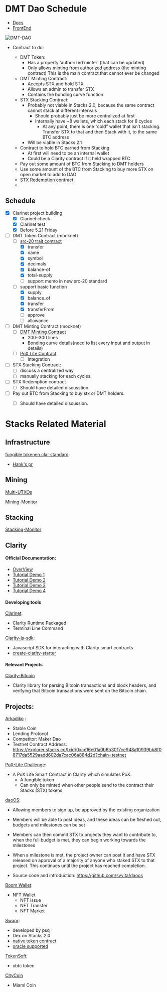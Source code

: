 # DMT Dao Schedule

- [Docs](https://docs.google.com/document/d/1-QDv8wXhCe1JKuzKTdsPBm4vNV98p5ArBbxV4r5gct4/edit?ts=60458341)
- [FrontEnd](https://docs.google.com/document/u/1/d/18V4TMDimBv38EbWFSlUy8d0A4V87Rxw9s-agT5Gtt0I/edit?ts=60a72d38)



![DMT-DAO](https://user-images.githubusercontent.com/37820916/119911527-03805200-bf8c-11eb-8d58-d3060aec8f49.png)

- Contract to do:

  - DMT Token:
    - Has a property ‘authorized minter’ (that can be updated)
    - Only allows minting from authorized address (the minting contract) This is the main contract that cannot ever be changed
  - DMT Minting Contract:
    - Accepts STX and hold STX
    - Allows an admin to transfer STX
    - Contains the bonding curve function
  - STX Stacking Contract:
    - Probably not viable in Stacks 2.0, because the same contract cannot stack at different intervals
      - Should probably just be more centralized at first
      - Internally have ~8 wallets, which each stack for 8 cycles
        - At any point, there is one “cold” wallet that isn’t stacking. Transfer STX to that and then Stack with it, to the same BTC address
    - Will be viable in Stacks 2.1
  - Contract to hold BTC earned from Stacking
    - At first will need to be an internal wallet
    - Could be a Clarity contract if it held wrapped BTC
  - Pay out some amount of BTC from Stacking to DMT holders
  - Use some amount of the BTC from Stacking to buy more STX on open market to add to DAO
  - STX Redemption contract 
  - 


  

  

## Schedule
- [x] Clarinet project building
  - [x] Clarinet check
  - [x] Clarinet test
  - [x] Before 5.21 Friday
- [ ] DMT Token Contract (mocknet)
  - [ ] [src-20 trait contract](https://github.com/Daemon-Technologies/DMT-DAO/tree/main/src/contracts/src-20-trait.clar)
    - [x] transfer
    - [x] name
    - [x] symbol
    - [x] decimals 
    - [x] balance-of 
    - [x] total-supply 
    - [ ] support memo in new src-20 standard
  - [ ] support basic function
    - [x] supply 
    - [x] balance_of 
    - [x] transfer 
    - [x] transferFrom   
    - [ ] approve
    - [ ] allowance
- [ ] DMT Minting Contract (mocknet)
  - [ ] [DMT Minting Contract](https://github.com/Daemon-Technologies/DMT-DAO/tree/main/src/contracts/dmt-token.clar)
    - 200~300 lines
    - Bonding curve details(need to list every input and output in details)
  - [ ] [PoX Lite Contract](https://github.com/Daemon-Technologies/DMT-DAO/tree/main/src/contracts/pox-lite.clar)
    - [ ] Integration
- [ ] STX Stacking Contract:
  - [ ] discuss a centralized way
  - [ ] manually stacking for each cycles.
- [ ] STX Redemption contract 
  - [ ] Should have detailed discusstion.
- [ ] Pay out BTC from Stacking to buy stx or DMT holders.
  - [ ] Should have detailed discussion.



# Stacks Related Material

## Infrastructure

[fungible tokenen.clar standard](https://github.com/stacksgov/Stacks-Grants/issues/44):

- [Hank's pr](https://github.com/stacksgov/sips/pull/5)

## Mining

[Multi-UTXOs](https://github.com/blockstack/stacks-blockchain/issues/2645)

[Mining-Monitor](https://stxmining.club/)

## Stacking

[Stacking-Monitor](https://stacking.club/)

## Clarity

#### Official Documentation:

- [OverView](https://docs.stacks.co/write-smart-contracts/overview)
- [Tutorial Demo 1](https://docs.stacks.co/write-smart-contracts/hello-world-tutorial)
- [Tutorial Demo 2](https://docs.stacks.co/write-smart-contracts/counter-tutorial)
- [Tutorial Demo 3](https://docs.stacks.co/build-apps/guides/transaction-signing)
- [Tutorial Demo 4](https://docs.stacks.co/build-apps/tutorials/public-registry)


#### Developing tools

[Clarinet](https://github.com/lgalabru/clarinet):

- Clarity Runtime Packaged
- Terminal Line Command

[Clarity-js-sdk](https://github.com/blockstack/clarity-js-sdk):

- Javascript SDK for interacting with Clarity smart contracts
- [create-clarity-starter](https://github.com/blockstack/clarity-js-sdk/blob/master/packages/create-clarity-starter/README.md)


#### Relevant Projects

[Clarity-Bitcoin](https://github.com/jcnelson/clarity-bitcoin)
- Clarity library for parsing Bitcoin transactions and block headers, and verifying that Bitcoin transactions were sent on the Bitcoin chain.

## Projects:

[Arkadiko]( https://github.com/stacksgov/Stacks-Grants/issues/72) :

- Stable Coin
- Lending Protocol
- Competitor: Maker Dao
- Testnet Contract Address: https://explorer.stacks.co/txid/0xce16e01a0b6b3017ce948a10939bb8f08717da5529aadd602da7cac06a884d2d?chain=testnet

[PoX-Lite Challenge](https://github.com/unclemantis/pox-lite#challenge):

- A PoX Lite Smart Contract in Clarity which simulates PoX.
  - A fungible token
  - Can only be minted when other people send to the contract their Stacks (STX) tokens.

[daoOS](https://github.com/stacksgov/Stacks-Grants/issues/65):

- Allowing members to sign up, be approved by the existing organization
- Members will be able to post ideas, and these ideas can be fleshed out, budgets and milestones can be set
- Members can then commit STX to projects they want to contribute to, when the full budget is met, they can begin working towards the milestones
- When a milestone is met, the project owner can post it and have STX released on approval of a majority of anyone who staked STX to that project. This continues until the project has reached completion.

- Source code and introduction: https://github.com/syvita/daoos

[Boom Wallet](https://boom.money/):

- NFT Wallet
  - NFT issue
  - NFT Transfer
  - NFT Market

[Swapr](https://swapr.finance/):

- developed by psq
- Dex on Stacks 2.0
- [native token contract](https://github.com/psq/flexr/blob/master/contracts/flexr-token.clar)
- [oracle supported](https://github.com/psq/flexr/blob/master/contracts/oracle.clar)

[TokenSoft](https://github.com/tokensoft/tokensoft_token_stacks):

- xbtc token

[CityCoin](https://github.com/citycoins/citycoin)
- Miami Coin 
